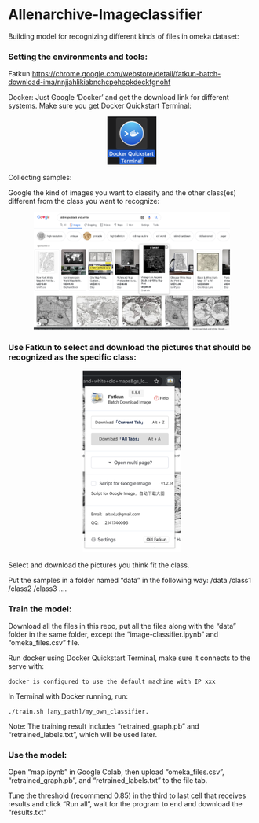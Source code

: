 # Allenarchive-Imageclassifier

Building model for recognizing different kinds of files in omeka dataset:

### Setting the environments and tools:

Fatkun:https://chrome.google.com/webstore/detail/fatkun-batch-download-ima/nnjjahlikiabnchcpehcpkdeckfgnohf

Docker: Just Google ‘Docker’ and get the download link for different systems. Make sure you get Docker Quickstart Terminal:

<p align="center">
  <img src="https://github.com/HumasLin/Allenarchive-Imageclassifier/blob/master/image/image2.png" width="100" title="Terminal">
</p>

Collecting samples:

Google the kind of images you want to classify and the other class(es) different from the class you want to recognize:

<p align="center">
  <img src="https://github.com/HumasLin/Allenarchive-Imageclassifier/blob/master/image/image1.png" width="400" title="search image">
</p>

### Use Fatkun to select and download the pictures that should be recognized as the specific class:

<p align="center">
  <img src="https://github.com/HumasLin/Allenarchive-Imageclassifier/blob/master/image/image3.png" width="200" title="download image">
</p>

Select and download the pictures you think fit the class.

Put the samples in a folder named “data” in the following way:
        /data
             /class1
             /class2
             /class3
             ….
             
### Train the model:

Download all the files in this repo, put all the files along with the “data” folder in the same folder, except the “image-classifier.ipynb” and “omeka_files.csv” file.

Run docker using Docker Quickstart Terminal, make sure it connects to the serve with: 
  
    docker is configured to use the default machine with IP xxx

In Terminal with Docker running, run: 

    ./train.sh [any_path]/my_own_classifier.

Note: The training result includes “retrained_graph.pb” and “retrained_labels.txt”, which will be used later.

### Use the model:

Open “map.ipynb” in Google Colab, then upload “omeka_files.csv”, “retrained_graph.pb”, and “retrained_labels.txt” to the file tab.

Tune the threshold (recommend 0.85) in the third to last cell that receives results and click “Run all”, wait for the program to end and download the “results.txt”


